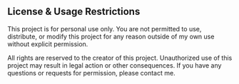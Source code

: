 ## License & Usage Restrictions

This project is for personal use only. You are not permitted to use, distribute, or modify this project for any reason outside of my own use without explicit permission.

All rights are reserved to the creator of this project. Unauthorized use of this project may result in legal action or other consequences. If you have any questions or requests for permission, please contact me.

